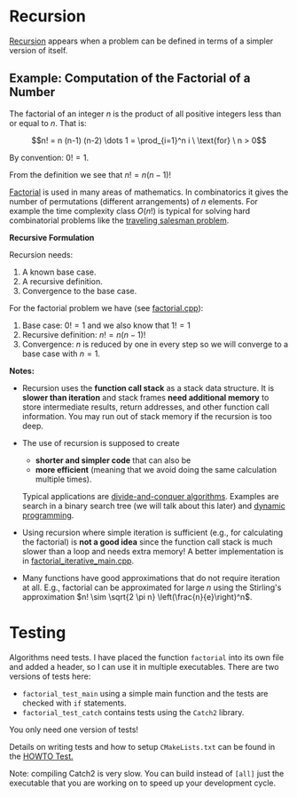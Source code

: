 # Recursion

[Recursion](https://en.wikipedia.org/wiki/Recursion) appears when a problem can be defined in terms of 
a simpler version of itself.

## Example: Computation of the Factorial of a Number

The factorial of an integer $n$
is the product of all positive integers less than or equal to $n$.
That is:

$$n! = n (n-1) (n-2) \dots 1 = \prod_{i=1}^n i \ \text{for} \ n > 0$$

By convention: $0! = 1$.

From the definition we see that $n! = n (n-1)!$

[Factorial](https://en.wikipedia.org/wiki/Factorial) is used in many areas of mathematics. In combinatorics it gives the number of permutations (different arrangements) of $n$ elements. For example the time complexity class $O(n!)$ is typical for solving 
hard combinatorial problems like the [traveling salesman problem](https://en.wikipedia.org/wiki/Travelling_salesman_problem). 


**Recursive Formulation**

Recursion needs:
1. A known base case.
2. A recursive definition.
3. Convergence to the base case.

For the factorial problem we have (see [factorial.cpp](factorial.cpp)):
1. Base case:  $0! = 1$ and we also know that $1! = 1$
2. Recursive definition: $n! = n (n-1)!$
3. Convergence: $n$ is reduced by one in every step so we will converge to a base case with $n = 1$.

**Notes:** 

* Recursion uses the **function call stack** as a stack data structure. 
  It is **slower than iteration** and stack frames **need additional memory** 
  to store intermediate results, return addresses, and other function call information. You may run out of stack memory if the recursion is too deep. 
* The use of recursion is supposed to create 
    - **shorter and simpler code** that can also be 
    - **more efficient** (meaning that we avoid doing the same calculation multiple times). 
   
   Typical applications are [divide-and-conquer algorithms](https://en.wikipedia.org/wiki/Divide-and-conquer_algorithm). Examples are search in a binary search tree (we will talk about this later) and [dynamic programming](https://en.wikipedia.org/wiki/Dynamic_programming).
* Using recursion where simple iteration is sufficient (e.g., for calculating the factorial) 
  is **not a good idea** since the function call stack is much slower than a loop and needs extra memory! A better implementation is in [factorial_iterative_main.cpp](factorial_iterative_main.cpp).
* Many functions have good approximations that do not require iteration at all. E.g., factorial can be approximated for large $n$ using the Stirling's approximation $n! \sim \sqrt{2 \pi n} \left(\frac{n}{e}\right)^n$. 


# Testing

Algorithms need tests. I have placed the function `factorial` into its own file and added a header, so I can use it in multiple 
executables. There are two versions of tests here:

* `factorial_test_main` using a simple main function and the tests are checked with `if` statements.
* `factorial_test_catch` contains tests using the `Catch2` library. 

You only need one version of tests!

Details on writing tests and how to setup `CMakeLists.txt` can be found in the [HOWTO Test.](../../HOWTO_test.md)

Note: compiling Catch2 is very slow. You can build instead of `[all]` 
just the executable that you are working on to speed up your development cycle.
